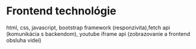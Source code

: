# Frontend technológie
html, css, javascript, bootstrap framework (responzivita),fetch api (komunikácia s backendom), youtube iframe api (zobrazovanie a frontend obsluha videí)




